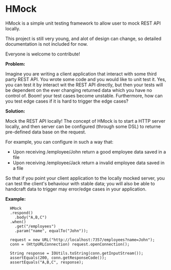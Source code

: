 HMock
========

HMock is a simple unit testing framework to allow user to mock REST API locally.

This project is still very young, and alot of design can change, so detailed documentation is not included for now.

Everyone is welcome to contribute!

<b>Problem:</b>

Imagine you are writing a client application that interact with some third party REST API. You wrote some code and you would like to unit test it. Yes, you can test it by interact wit the REST API directly, but then your tests will be 
dependent on the ever changing returned data which you have no control of. Boom! your test cases become unstable. 
Furthermore, how can you test edge cases if it is hard to trigger the edge cases? 


<b>Solution:</b>

Mock the REST API locally! The concept of HMock is to start a HTTP server locally, and then server can be
configured (through some DSL) to returne pre-defined data base on the request. 

For example, you can configure in such a way that:
* Upon receiving /employee/John return a good employee data saved in a file
* Upon receiving /employee/Jack return a invalid employee data saved in a file

So that if you point your client application to the locally mocked server, you can test the client's behaviour with 
stable data; you will also be able to handcraft data to trigger may error/edge cases in your application.


<b>Example:</b>

```
  HMock
  .respond()
    .body("A,B,C")
  .when()
    .get("/employees")
    .param("name", equalTo("John"));
			
  request = new URL("http://localhost:7357/employees?name=John");
  conn = (HttpURLConnection) request.openConnection();

  String response = IOUtils.toString(conn.getInputStream());
  assertEquals(200, conn.getResponseCode());
  assertEquals("A,B,C", response);
```
